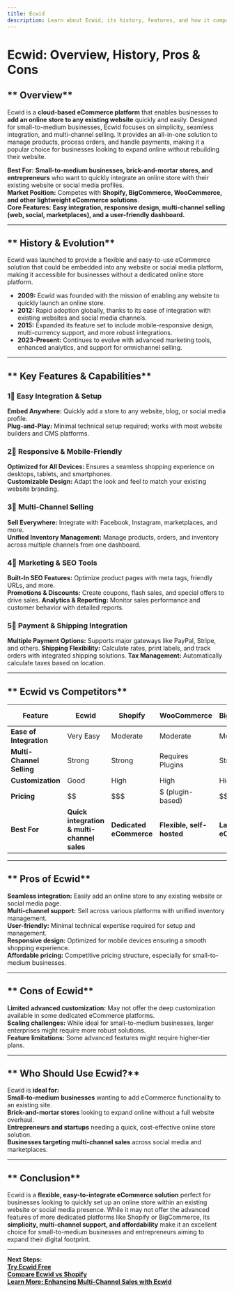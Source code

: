 ```yaml
---
title: Ecwid  
description: Learn about Ecwid, its history, features, and how it compares to other eCommerce platforms.
---
```


# **Ecwid: Overview, History, Pros & Cons**

## ** Overview**  
Ecwid is a **cloud-based eCommerce platform** that enables businesses to **add an online store to any existing website** quickly and easily. Designed for small-to-medium businesses, Ecwid focuses on simplicity, seamless integration, and multi-channel selling. It provides an all-in-one solution to manage products, process orders, and handle payments, making it a popular choice for businesses looking to expand online without rebuilding their website.

 **Best For:** **Small-to-medium businesses, brick-and-mortar stores, and entrepreneurs** who want to quickly integrate an online store with their existing website or social media profiles.  
 **Market Position:** Competes with **Shopify, BigCommerce, WooCommerce, and other lightweight eCommerce solutions**.  
 **Core Features:** **Easy integration, responsive design, multi-channel selling (web, social, marketplaces), and a user-friendly dashboard.**

---

## ** History & Evolution**  
Ecwid was launched to provide a flexible and easy-to-use eCommerce solution that could be embedded into any website or social media platform, making it accessible for businesses without a dedicated online store platform.

- **2009:** Ecwid was founded with the mission of enabling any website to quickly launch an online store.
- **2012:** Rapid adoption globally, thanks to its ease of integration with existing websites and social media channels.
- **2015:** Expanded its feature set to include mobile-responsive design, multi-currency support, and more robust integrations.
- **2023-Present:** Continues to evolve with advanced marketing tools, enhanced analytics, and support for omnichannel selling.

---

## ** Key Features & Capabilities**

### **1⃣ Easy Integration & Setup**  
 **Embed Anywhere:** Quickly add a store to any website, blog, or social media profile.  
 **Plug-and-Play:** Minimal technical setup required; works with most website builders and CMS platforms.

### **2⃣ Responsive & Mobile-Friendly**  
 **Optimized for All Devices:** Ensures a seamless shopping experience on desktops, tablets, and smartphones.  
 **Customizable Design:** Adapt the look and feel to match your existing website branding.

### **3⃣ Multi-Channel Selling**  
 **Sell Everywhere:** Integrate with Facebook, Instagram, marketplaces, and more.  
 **Unified Inventory Management:** Manage products, orders, and inventory across multiple channels from one dashboard.

### **4⃣ Marketing & SEO Tools**  
 **Built-In SEO Features:** Optimize product pages with meta tags, friendly URLs, and more.  
 **Promotions & Discounts:** Create coupons, flash sales, and special offers to drive sales.
 **Analytics & Reporting:** Monitor sales performance and customer behavior with detailed reports.

### **5⃣ Payment & Shipping Integration**  
 **Multiple Payment Options:** Supports major gateways like PayPal, Stripe, and others.
 **Shipping Flexibility:** Calculate rates, print labels, and track orders with integrated shipping solutions.
 **Tax Management:** Automatically calculate taxes based on location.

---

## ** Ecwid vs Competitors**

| Feature                  | Ecwid          | Shopify         | WooCommerce      | BigCommerce       | Wix eCommerce     |
|--------------------------|----------------|-----------------|------------------|-------------------|-------------------|
| **Ease of Integration**  |  Very Easy   |  Moderate     |  Moderate      |  Moderate       |  Easy           |
| **Multi-Channel Selling**|  Strong      |  Strong      |  Requires Plugins |  Strong       |  Limited        |
| **Customization**        |  Good        |  High        |  High          |  High           |  Limited        |
| **Pricing**              | $$            | $$$           | $ (plugin-based)| $$$              | $$                |
| **Best For**             | **Quick integration & multi-channel sales** | **Dedicated eCommerce** | **Flexible, self-hosted** | **Large-scale eCommerce** | **Integrated website builder** |

---

## ** Pros of Ecwid**  
 **Seamless integration:** Easily add an online store to any existing website or social media page.  
 **Multi-channel support:** Sell across various platforms with unified inventory management.  
 **User-friendly:** Minimal technical expertise required for setup and management.  
 **Responsive design:** Optimized for mobile devices ensuring a smooth shopping experience.  
 **Affordable pricing:** Competitive pricing structure, especially for small-to-medium businesses.

---

## ** Cons of Ecwid**  
 **Limited advanced customization:** May not offer the deep customization available in some dedicated eCommerce platforms.  
 **Scaling challenges:** While ideal for small-to-medium businesses, larger enterprises might require more robust solutions.  
 **Feature limitations:** Some advanced features might require higher-tier plans.

---

## ** Who Should Use Ecwid?**  
Ecwid is **ideal for:**  
 **Small-to-medium businesses** wanting to add eCommerce functionality to an existing site.  
 **Brick-and-mortar stores** looking to expand online without a full website overhaul.  
 **Entrepreneurs and startups** needing a quick, cost-effective online store solution.  
 **Businesses targeting multi-channel sales** across social media and marketplaces.

---

## ** Conclusion**  
Ecwid is a **flexible, easy-to-integrate eCommerce solution** perfect for businesses looking to quickly set up an online store within an existing website or social media presence. While it may not offer the advanced features of more dedicated platforms like Shopify or BigCommerce, its **simplicity, multi-channel support, and affordability** make it an excellent choice for small-to-medium businesses and entrepreneurs aiming to expand their digital footprint.

---

 **Next Steps:**  
 **[Try Ecwid Free](https://www.ecwid.com/)**  
 **[Compare Ecwid vs Shopify](#)**  
 **[Learn More: Enhancing Multi-Channel Sales with Ecwid](#)**
